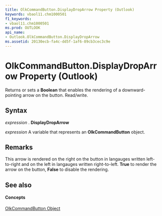 ```yaml
---
title: OlkCommandButton.DisplayDropArrow Property (Outlook)
keywords: vbaol11.chm1000501
f1_keywords:
- vbaol11.chm1000501
ms.prod: OUTLOOK
api_name:
- Outlook.OlkCommandButton.DisplayDropArrow
ms.assetid: 20130ecb-fa4c-dd5f-1af6-89cb3cec3c9e
---
```



# OlkCommandButton.DisplayDropArrow Property (Outlook)

Returns or sets a  **Boolean** that enables the rendering of a downward-pointing arrow on the button. Read/write.


## Syntax

 _expression_ . **DisplayDropArrow**

 _expression_ A variable that represents an **OlkCommandButton** object.


## Remarks

This arrow is rendered on the right on the button in langauges written left-to-right and on the left in langauges written right-to-left. **True** to render the arrow on the button, **False** to disable the rendering.


## See also


#### Concepts


[OlkCommandButton Object](olkcommandbutton-object-outlook.md)

